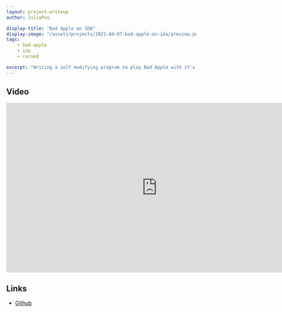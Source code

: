 ```yaml
---
layout: project-writeup
author: JuliaPoo

display-title: "Bad Apple on IDA"
display-image: "/assets/projects/2021-04-07-bad-apple-on-ida/preview.png"
tags:
    - bad-apple
    - ida
    - cursed

excerpt: "Writing a self modifying program to play Bad Apple with it's control flow graph."
---
```


## Video

<center>
<iframe width="800" height="450" src="https://www.youtube.com/embed/Tvmj6hOny8w" title="YouTube video player" frameborder="0" allow="accelerometer; autoplay; clipboard-write; encrypted-media; gyroscope; picture-in-picture" allowfullscreen></iframe>
</center>

## Links

* [Github](https://github.com/JuliaPoo/Bad-Apple-on-IDA)